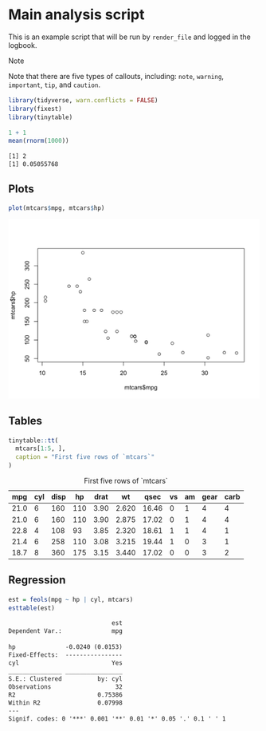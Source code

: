 # Main analysis script


This is an example script that will be run by `render_file` and logged
in the logbook.

> [!NOTE]
>
> Note that there are five types of callouts, including: `note`,
> `warning`, `important`, `tip`, and `caution`.

``` r
library(tidyverse, warn.conflicts = FALSE)
library(fixest)
library(tinytable)
```

``` r
1 + 1
mean(rnorm(1000))
```

    [1] 2
    [1] 0.05055768

## Plots

``` r
plot(mtcars$mpg, mtcars$hp)
```

<img src="index_files/figure-html/unnamed-chunk-2-1.png" width="672" />

## Tables

``` r
tinytable::tt(
  mtcars[1:5, ], 
  caption = "First five rows of `mtcars`"
)
```

<!DOCTYPE html> 
<html lang="en">
  <head>
    <meta charset="UTF-8">
    <meta name="viewport" content="width=device-width, initial-scale=1.0">
    <title>tinytable_p86rqmxooqi68ha1gpkn</title>
    <style>
.table td.tinytable_css_1300edpbpfziwn9pz3wl, .table th.tinytable_css_1300edpbpfziwn9pz3wl {    border-bottom: solid 0.1em #d3d8dc; }
    </style>
    <script src="https://polyfill.io/v3/polyfill.min.js?features=es6"></script>
    <script id="MathJax-script" async src="https://cdn.jsdelivr.net/npm/mathjax@3/es5/tex-mml-chtml.js"></script>
    <script>
    MathJax = {
      tex: {
        inlineMath: [['$', '$'], ['\\(', '\\)']]
      },
      svg: {
        fontCache: 'global'
      }
    };
    </script>
  </head>
&#10;  <body>
    <div class="container">
      <table class="table table-borderless" id="tinytable_p86rqmxooqi68ha1gpkn" style="width: auto; margin-left: auto; margin-right: auto;" data-quarto-disable-processing='true'>
        <thead>
        <caption>First five rows of `mtcars`</caption>
              <tr>
                <th scope="col">mpg</th>
                <th scope="col">cyl</th>
                <th scope="col">disp</th>
                <th scope="col">hp</th>
                <th scope="col">drat</th>
                <th scope="col">wt</th>
                <th scope="col">qsec</th>
                <th scope="col">vs</th>
                <th scope="col">am</th>
                <th scope="col">gear</th>
                <th scope="col">carb</th>
              </tr>
        </thead>
        &#10;        <tbody>
                <tr>
                  <td>21.0</td>
                  <td>6</td>
                  <td>160</td>
                  <td>110</td>
                  <td>3.90</td>
                  <td>2.620</td>
                  <td>16.46</td>
                  <td>0</td>
                  <td>1</td>
                  <td>4</td>
                  <td>4</td>
                </tr>
                <tr>
                  <td>21.0</td>
                  <td>6</td>
                  <td>160</td>
                  <td>110</td>
                  <td>3.90</td>
                  <td>2.875</td>
                  <td>17.02</td>
                  <td>0</td>
                  <td>1</td>
                  <td>4</td>
                  <td>4</td>
                </tr>
                <tr>
                  <td>22.8</td>
                  <td>4</td>
                  <td>108</td>
                  <td> 93</td>
                  <td>3.85</td>
                  <td>2.320</td>
                  <td>18.61</td>
                  <td>1</td>
                  <td>1</td>
                  <td>4</td>
                  <td>1</td>
                </tr>
                <tr>
                  <td>21.4</td>
                  <td>6</td>
                  <td>258</td>
                  <td>110</td>
                  <td>3.08</td>
                  <td>3.215</td>
                  <td>19.44</td>
                  <td>1</td>
                  <td>0</td>
                  <td>3</td>
                  <td>1</td>
                </tr>
                <tr>
                  <td>18.7</td>
                  <td>8</td>
                  <td>360</td>
                  <td>175</td>
                  <td>3.15</td>
                  <td>3.440</td>
                  <td>17.02</td>
                  <td>0</td>
                  <td>0</td>
                  <td>3</td>
                  <td>2</td>
                </tr>
        </tbody>
      </table>
    </div>
&#10;    <script>
      function styleCell_tinytable_vjqwkvv2oslcd1txwfyx(i, j, css_id) {
        var table = document.getElementById("tinytable_p86rqmxooqi68ha1gpkn");
        table.rows[i].cells[j].classList.add(css_id);
      }
      function insertSpanRow(i, colspan, content) {
        var table = document.getElementById('tinytable_p86rqmxooqi68ha1gpkn');
        var newRow = table.insertRow(i);
        var newCell = newRow.insertCell(0);
        newCell.setAttribute("colspan", colspan);
        // newCell.innerText = content;
        // this may be unsafe, but innerText does not interpret <br>
        newCell.innerHTML = content;
      }
      function spanCell_tinytable_vjqwkvv2oslcd1txwfyx(i, j, rowspan, colspan) {
        var table = document.getElementById("tinytable_p86rqmxooqi68ha1gpkn");
        const targetRow = table.rows[i];
        const targetCell = targetRow.cells[j];
        for (let r = 0; r < rowspan; r++) {
          // Only start deleting cells to the right for the first row (r == 0)
          if (r === 0) {
            // Delete cells to the right of the target cell in the first row
            for (let c = colspan - 1; c > 0; c--) {
              if (table.rows[i + r].cells[j + c]) {
                table.rows[i + r].deleteCell(j + c);
              }
            }
          }
          // For rows below the first, delete starting from the target column
          if (r > 0) {
            for (let c = colspan - 1; c >= 0; c--) {
              if (table.rows[i + r] && table.rows[i + r].cells[j]) {
                table.rows[i + r].deleteCell(j);
              }
            }
          }
        }
        // Set rowspan and colspan of the target cell
        targetCell.rowSpan = rowspan;
        targetCell.colSpan = colspan;
      }
&#10;window.addEventListener('load', function () { styleCell_tinytable_vjqwkvv2oslcd1txwfyx(0, 0, 'tinytable_css_1300edpbpfziwn9pz3wl') })
window.addEventListener('load', function () { styleCell_tinytable_vjqwkvv2oslcd1txwfyx(0, 1, 'tinytable_css_1300edpbpfziwn9pz3wl') })
window.addEventListener('load', function () { styleCell_tinytable_vjqwkvv2oslcd1txwfyx(0, 2, 'tinytable_css_1300edpbpfziwn9pz3wl') })
window.addEventListener('load', function () { styleCell_tinytable_vjqwkvv2oslcd1txwfyx(0, 3, 'tinytable_css_1300edpbpfziwn9pz3wl') })
window.addEventListener('load', function () { styleCell_tinytable_vjqwkvv2oslcd1txwfyx(0, 4, 'tinytable_css_1300edpbpfziwn9pz3wl') })
window.addEventListener('load', function () { styleCell_tinytable_vjqwkvv2oslcd1txwfyx(0, 5, 'tinytable_css_1300edpbpfziwn9pz3wl') })
window.addEventListener('load', function () { styleCell_tinytable_vjqwkvv2oslcd1txwfyx(0, 6, 'tinytable_css_1300edpbpfziwn9pz3wl') })
window.addEventListener('load', function () { styleCell_tinytable_vjqwkvv2oslcd1txwfyx(0, 7, 'tinytable_css_1300edpbpfziwn9pz3wl') })
window.addEventListener('load', function () { styleCell_tinytable_vjqwkvv2oslcd1txwfyx(0, 8, 'tinytable_css_1300edpbpfziwn9pz3wl') })
window.addEventListener('load', function () { styleCell_tinytable_vjqwkvv2oslcd1txwfyx(0, 9, 'tinytable_css_1300edpbpfziwn9pz3wl') })
window.addEventListener('load', function () { styleCell_tinytable_vjqwkvv2oslcd1txwfyx(0, 10, 'tinytable_css_1300edpbpfziwn9pz3wl') })
    </script>
&#10;  </body>
&#10;</html>

## Regression

``` r
est = feols(mpg ~ hp | cyl, mtcars)
esttable(est)
```

                                 est
    Dependent Var.:              mpg
                                    
    hp              -0.0240 (0.0153)
    Fixed-Effects:  ----------------
    cyl                          Yes
    _______________ ________________
    S.E.: Clustered          by: cyl
    Observations                  32
    R2                       0.75386
    Within R2                0.07998
    ---
    Signif. codes: 0 '***' 0.001 '**' 0.01 '*' 0.05 '.' 0.1 ' ' 1
